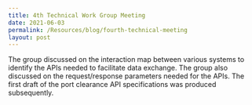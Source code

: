 ```yaml
---
title: 4th Technical Work Group Meeting
date: 2021-06-03
permalink: /Resources/blog/fourth-technical-meeting
layout: post
---
```





The group discussed on the interaction map between various systems to identify the APIs needed to facilitate data exchange. The group also discussed on the request/response parameters needed for the APIs. The first draft of the port clearance API specifications was produced subsequently.